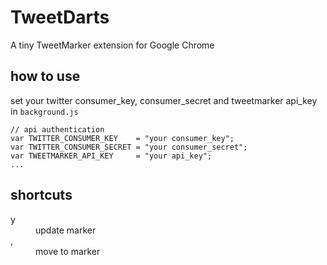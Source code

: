 TweetDarts
==========

A tiny TweetMarker extension for Google Chrome

how to use
----------

set your twitter consumer_key, consumer_secret and tweetmarker api_key in `background.js`

    // api authentication
    var TWITTER_CONSUMER_KEY    = "your consumer_key";
    var TWITTER_CONSUMER_SECRET = "your consumer_secret";
    var TWEETMARKER_API_KEY     = "your api_key";
    ...

shortcuts
---------

<dl>
  <dt>y</dt>
  <dd>update marker</dd>
  <dt>,</dt>
  <dd>move to marker</dd>
</dl>
